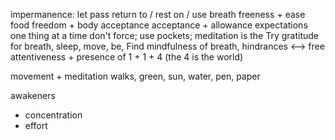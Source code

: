 impermanence: let pass
return to / rest on / use breath
freeness + ease
food freedom + body acceptance
acceptance + allowance
expectations
one thing at a time
don't force; use pockets; meditation is the Try
gratitude for breath, sleep, move, be, Find
mindfulness of breath, hindrances <--> free attentiveness + presence of 1 + 1 + 4 (the 4 is the world)

movement + meditation
walks, green, sun, water, pen, paper

awakeners  
- concentration  
- effort